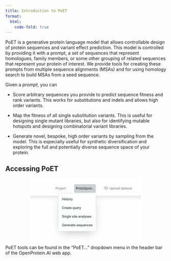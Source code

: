 ```yaml
---
title: Introduction to PoET
format:
  html:
    code-fold: true
---
```


PoET is a generative protein language model that allows controllable design of protein sequences and variant effect prediction. This model is controlled by providing it with a prompt, a set of sequences that represent homologues, family members, or some other grouping of related sequences that represent your protein of interest. We provide tools for creating these prompts from multiple sequence alignments (MSAs) and for using homology search to build MSAs from a seed sequence.

Given a *prompt*, you can

* Score arbitrary sequences you provide to predict sequence fitness and rank variants. This works for substitutions and indels and allows high order variants.

* Map the fitness of all single substitution variants. This is useful for designing single mutant libraries, but also for identifying mutable hotspots and designing combinatorial variant libraries.

* Generate novel, bespoke, high order variants by sampling from the model. This is especially useful for synthetic diversification and exploring the full and potentially diverse sequence space of your protein.

## Accessing PoET

<p align="center">
  <img src="p2p_images/45_access_prots.png" width="350">
</p>

PoET tools can be found in the “PoET…” dropdown menu in the header bar of the OpenProtein.AI web app.